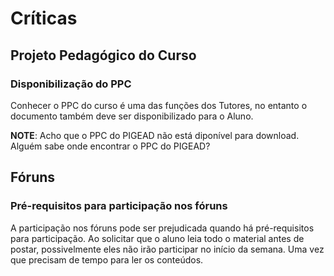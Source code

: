 # Críticas

## Projeto Pedagógico do Curso

### Disponibilização do PPC
Conhecer o PPC do curso é uma das funções dos Tutores, no entanto
o documento também deve ser disponibilizado para o Aluno.

**NOTE**: Acho que o PPC do PIGEAD não está diponível para download.
Alguém sabe onde encontrar o PPC do PIGEAD?

## Fóruns

### Pré-requisitos para participação nos fóruns
A participação nos fóruns pode ser prejudicada quando há
pré-requisitos para participação. Ao solicitar que o aluno leia
todo o material antes de postar, possivelmente eles não irão
participar no início da semana. Uma vez que precisam de tempo
para ler os conteúdos.
